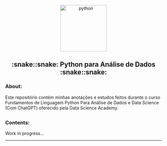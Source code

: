 <p align="center">
  <a href="https://github.com/marcoshsq/PY4A">
    <img src="https://cdn.iconscout.com/icon/premium/png-256-thumb/data-analysis-2157795-1813412.png" alt="python" width="150" height="150">
  </a>
</p>
  <h2 align="center">:snake::snake: Python para Análise de Dados :snake::snake:</h2>
</div>

<h3>About:</h3>

Este repositório contém minhas anotações e estudos feitos durante o curso Fundamentos de Linguagem Python Para Análise de Dados e Data Science (Com ChatGPT) oferecido pela Data Science Academy.


##

<h3>Contents:</h3>

Work in progress...



---
